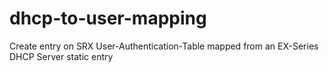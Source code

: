 # dhcp-to-user-mapping
Create entry on SRX User-Authentication-Table mapped from an EX-Series DHCP Server static entry
